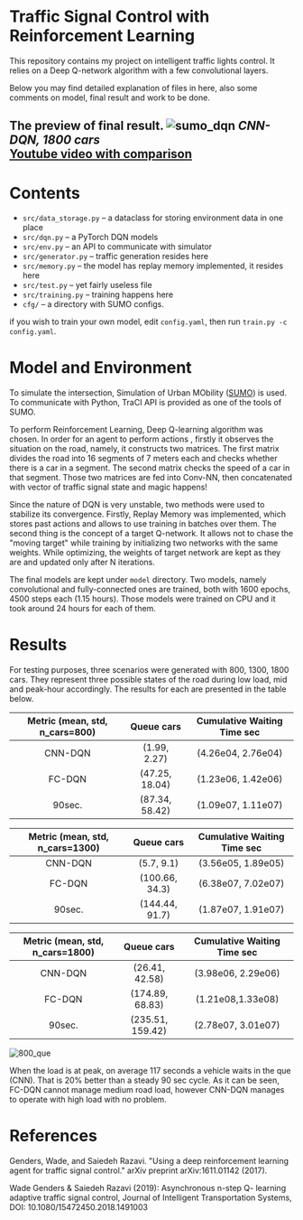 # Traffic Signal Control with Reinforcement Learning
This repository contains my project on intelligent traffic lights control. It relies on a Deep Q-network algorithm
 with a few convolutional layers.

Below you may find detailed explanation of files in here, also some comments on model, final result and work to be done.
 
The preview of final result.
![sumo_dqn](./img/cnn.gif)
*CNN-DQN, 1800 cars* <br>[Youtube video with comparison](https://www.youtube.com/watch?v=yIhDWvMrWFo)
---

# Contents 
* `src/data_storage.py` – a dataclass for storing environment data in one place
* `src/dqn.py` – a PyTorch DQN models
* `src/env.py` – an API to communicate with simulator
* `src/generator.py` – traffic generation resides here
* `src/memory.py` – the model has replay memory implemented, it resides here
* `src/test.py` – yet fairly useless file
* `src/training.py` – training happens here
* `cfg/` – a directory with SUMO configs.

if you wish to train your own model, edit `config.yaml`, then run `train.py -c config.yaml`.

# Model and Environment
To simulate the intersection, Simulation of Urban MObility ([SUMO](https://www.eclipse.org/sumo/)) is used. To
communicate with Python, TraCI API is provided as one of the tools of SUMO.
 
To perform Reinforcement Learning, Deep Q-learning algorithm was chosen. In order for an agent to perform actions
, firstly it observes the situation on the road, namely, it constructs two matrices. The first matrix divides the
road into 16 segments of 7 meters each and checks whether there is a car in a segment. The second matrix checks the
speed of a car in that segment. Those two matrices are fed into Conv-NN, then concatenated with vector of traffic
signal state and magic happens!

Since the nature of DQN is very unstable, two methods were used to stabilize its convergence. Firstly, Replay Memory
was implemented, which stores past actions and allows to use training in batches over them. The second thing is the
concept of a target Q-network. It allows not to chase the "moving target" while training by initializing two networks
with the same weights. While optimizing, the weights of target network are kept as they are and updated only after N
iterations. 

The final models are kept under `model` directory. Two models, namely convolutional and fully-connected ones are
trained, both with 1600 epochs, 4500 steps each (1.15 hours). Those models were trained on CPU and it took around 24
hours for each of them.

# Results
For testing purposes, three scenarios were generated with 800, 1300, 1800 cars. They represent three possible states
of the road during low load, mid and peak-hour accordingly. The results for each are presented in the table below.

| Metric (mean, std, n_cars=800) | Queue cars | Cumulative Waiting Time sec |
|:-:|:-:|:-:|
| CNN-DQN | (1.99, 2.27) | (4.26e04, 2.76e04) |
| FC-DQN | (47.25, 18.04) | (1.23e06, 1.42e06) |
| 90sec. | (87.34, 58.42) | (1.09e07, 1.11e07) |

| Metric (mean, std, n_cars=1300) |   Queue cars   | Cumulative Waiting Time sec |
|:------------------------------:|:--------------:|:---------------------------:|
|             CNN-DQN            |   (5.7, 9.1)   |      (3.56e05, 1.89e05)     |
|             FC-DQN             | (100.66, 34.3) |      (6.38e07, 7.02e07)     |
|             90sec.             | (144.44, 91.7) |      (1.87e07, 1.91e07)     |

| Metric (mean, std, n_cars=1800) | Queue cars | Cumulative Waiting Time sec |
|:-:|:-:|:-:|
| CNN-DQN | (26.41, 42.58) | (3.98e06, 2.29e06) |
| FC-DQN | (174.89, 68.83) | (1.21e08,1.33e08) |
| 90sec. | (235.51, 159.42) | (2.78e07, 3.01e07) |

![800_que](./img/eval/graphs.png)

When the load is at peak, on average 117 seconds a vehicle waits in the que (CNN). That is 20% better than a steady
90 sec cycle.  As it can be seen, FC-DQN cannot manage medium road load, however CNN-DQN manages to operate with
high load with no problem.

# References
Genders, Wade, and Saiedeh Razavi. "Using a deep reinforcement learning agent for traffic signal control." arXiv preprint arXiv:1611.01142 (2017).

Wade Genders & Saiedeh Razavi (2019): Asynchronous n-step Q- learning adaptive traffic signal control, Journal of Intelligent Transportation Systems, DOI: 10.1080/15472450.2018.1491003
